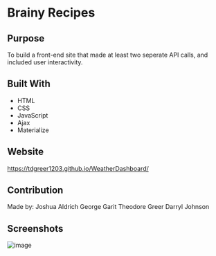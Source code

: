 # Brainy Recipes
 
## Purpose

To build a front-end site that made at least two seperate API calls, and included user interactivity. 

## Built With

* HTML
* CSS
* JavaScript
* Ajax
* Materialize

## Website

https://tdgreer1203.github.io/WeatherDashboard/

## Contribution

Made by:
Joshua Aldrich
George Garit
Theodore Greer
Darryl Johnson

## Screenshots

![image]()
